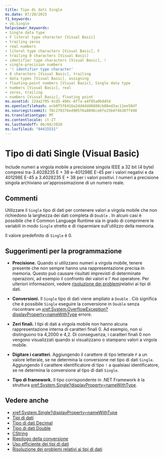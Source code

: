 ```yaml
---
title: Tipo di dati Single
ms.date: 07/20/2015
f1_keywords:
- vb.Single
helpviewer_keywords:
- Single data type
- F literal type character [Visual Basic]
- trailing zeros
- real numbers
- literal type characters [Visual Basic], F
- trailing 0 characters [Visual Basic]
- identifier type characters [Visual Basic], !
- single-precision numbers
- '! identifier type character'
- 0 characters [Visual Basic], trailing
- data types [Visual Basic], assigning
- floating-point numbers [Visual Basic], Single data type
- numbers [Visual Basic], real
- zeros, trailing
- numbers [Visual Basic], floating point
ms.assetid: 224a2795-4cd5-496c-8f7a-a4f05a06d45d
ms.openlocfilehash: ecb0f5f6416a2dd4ddd6888cb80ed3ac11ee58df
ms.sourcegitcommit: f8c270376ed905f6a8896ce0fe25b4f4b38ff498
ms.translationtype: MT
ms.contentlocale: it-IT
ms.lasthandoff: 06/04/2020
ms.locfileid: "84415531"
---
```

# <a name="single-data-type-visual-basic"></a>Tipo di dati Single (Visual Basic)

Include numeri a virgola mobile a precisione singola IEEE a 32 bit (4 byte) compresi tra-3.4028235 E + 38 e-401298E E-45 per i valori negativi e da 401298E E-45 a 3.4028235 E + 38 per i valori positivi. I numeri a precisione singola archiviano un'approssimazione di un numero reale.  
  
## <a name="remarks"></a>Commenti  

 Utilizzare il `Single` tipo di dati per contenere valori a virgola mobile che non richiedono la larghezza dei dati completa di `Double` . In alcuni casi è possibile che il Common Language Runtime sia in grado di comprimere le variabili in modo `Single` stretto e di risparmiare sull'utilizzo della memoria.  
  
 Il valore predefinito di `Single` è 0.  
  
## <a name="programming-tips"></a>Suggerimenti per la programmazione  
  
- **Precisione.** Quando si utilizzano numeri a virgola mobile, tenere presente che non sempre hanno una rappresentazione precisa in memoria. Questo può causare risultati imprevisti di determinate operazioni, ad esempio il confronto dei valori e l' `Mod` operatore. Per ulteriori informazioni, vedere [risoluzione dei problemi](../../programming-guide/language-features/data-types/troubleshooting-data-types.md)relativi ai tipi di dati.  
  
- **Conversioni.** Il `Single` tipo di dati viene ampliato a `Double` . Ciò significa che è possibile `Single` eseguire la conversione in `Double` senza riscontrare un <xref:System.OverflowException?displayProperty=nameWithType> errore.  
  
- **Zeri finali.** I tipi di dati a virgola mobile non hanno alcuna rappresentazione interna di caratteri finali 0. Ad esempio, non si distinguono tra 4,2000 e 4,2. Di conseguenza, i caratteri finali 0 non vengono visualizzati quando si visualizzano o stampano valori a virgola mobile.  
  
- **Digitare i caratteri.** Aggiungendo il carattere di tipo letterale `F` a un valore letterale, se ne determina la conversione nel tipo di dati `Single`. Aggiungendo il carattere identificatore di tipo `!` a qualsiasi identificatore, se ne determina la conversione al tipo di dati `Single`.  
  
- **Tipo di framework.** Il tipo corrispondente in .NET Framework è la struttura <xref:System.Single?displayProperty=nameWithType>.  
  
## <a name="see-also"></a>Vedere anche

- <xref:System.Single?displayProperty=nameWithType>
- [Tipi di dati](index.md)
- [Tipo di dati Decimal](decimal-data-type.md)
- [Tipo di dati Double](double-data-type.md)
- [CString](../functions/type-conversion-functions.md)
- [Riepilogo della conversione](../keywords/conversion-summary.md)
- [Uso efficiente dei tipi di dati](../../programming-guide/language-features/data-types/efficient-use-of-data-types.md)
- [Risoluzione dei problemi relativi ai tipi di dati](../../programming-guide/language-features/data-types/troubleshooting-data-types.md)
